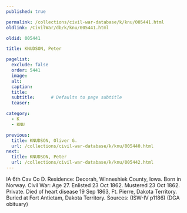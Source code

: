 ```yaml
---
published: true

permalink: /collections/civil-war-database/k/knu/005441.html
oldlink: /CivilWar/db/k/knu/005441.html

oldid: 005441

title: KNUDSON, Peter

pagelist:
  exclude: false
  order: 5441
  image: 
  alt:
  caption:
  title:
  subtitle:      # Defaults to page subtitle
  teaser:

category: 
  - K 
  - KNU

previous:
  title: KNUDSON, Oliver G.
  url: /collections/civil-war-database/k/knu/005440.html  
next:
  title: KNUDSON, Peter
  url: /collections/civil-war-database/k/knu/005442.html   
---
```

IA 6th Cav Co D. Residence: Decorah, Winneshiek County, Iowa. Born in Norway. Civil War: Age 27. Enlisted 23 Oct 1862. Mustered 23 Oct 1862. Private. Died of heart disease 19 Sep 1863, Ft. Pierre, Dakota Territory. Buried at Fort Antietam, Dakota Territory. Sources: (ISW-IV p1186) (DGA obituary)